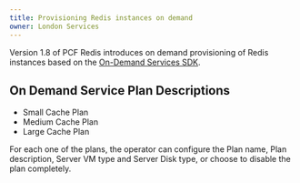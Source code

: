 ```yaml
---
title: Provisioning Redis instances on demand
owner: London Services
---
```


Version 1.8 of PCF Redis introduces on demand provisioning of Redis instances based on the [On-Demand Services SDK](http://docs.pivotal.io/on-demand-service-broker/).

## <a id="service"></a>On Demand Service Plan Descriptions

* Small Cache Plan
* Medium Cache Plan
* Large Cache Plan

For each one of the plans, the operator can configure the Plan name, Plan description, Server VM type and Server Disk type, or choose to disable the plan completely.
